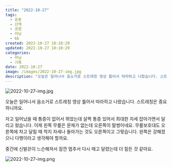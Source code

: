 ```yaml
---
title: "2022-10-27"
tags:
  - 운동
  - 산책
  - 공원
  - 러닝
  - 6k
created: 2022-10-27 10:10:29
updated: 2022-10-27 10:10:29
categories:
  - 러닝
  - 기록
date: 2022-10-27
image: /images/2022-10-27-img.jpg
description: "오늘은 일어나서 음소거로 스트레칭 영상 틀어서 따라하고 나왔습니다. 스트레칭은 중요하니까요. 자고 일어났을 때 통증이 없어서 뛰었는데 살짝 통증 있어서 최대한 자세 잡아가면서 달리고 왔습니다. 이제 왼쪽 무릎은 문제가 없는데 오른쪽이 말썽이네요. 무릎보호대도 오른쪽에 차고 달릴 때 착지"
---
```


![2022-10-27-img.jpg](/images/2022-10-27-img.jpg)
 
 

오늘은 일어나서 음소거로 스트레칭 영상 틀어서 따라하고 나왔습니다. 스트레칭은 중요하니까요.

자고 일어났을 때 통증이 없어서 뛰었는데 살짝 통증 있어서 최대한 자세 잡아가면서 달리고 왔습니다. 이제 왼쪽 무릎은 문제가 없는데 오른쪽이 말썽이네요. 무릎보호대도 오른쪽에 차고 달릴 때 착지 자세나 돌아가는 것도 오른쪽이고 그렇습니다. 왼쪽은 강해졌으니 다행이라고 생각해야 할까요.

중간에 신발끈이 느슨해져서 잠깐 멈추서 다시 매고 달렸는데 더 힘든 것 같아요.

 
 ![2022-10-27-img.png](/images/2022-10-27-img.png)
